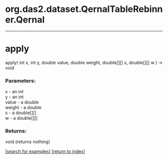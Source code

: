 # org.das2.dataset.QernalTableRebinner.Qernal



***
<a name="apply"></a>
# apply
apply( int x, int y, double value, double weight, double[][] s, double[][] w ) &rarr; void



### Parameters:
x - an int
<br>y - an int
<br>value - a double
<br>weight - a double
<br>s - a double[][]
<br>w - a double[][]

### Returns:
void (returns nothing)


<a href="https://github.com/autoplot/dev/search?q=apply&unscoped_q=apply">[search for examples]</a>
<a href="https://github.com/autoplot/documentation/blob/master/javadoc/index-all.md">[return to index]</a>

